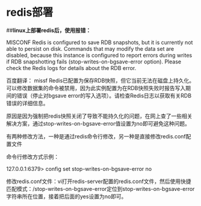 # redis部署

##__linux上部署redis后，使用报错：__

MISCONF Redis is configured to save RDB snapshots, but it is currently not able to persist on disk. Commands that may modify the data set are disabled, because this instance is configured to report errors during writes if RDB snapshotting fails (stop-writes-on-bgsave-error option). Please check the Redis logs for details about the RDB error.

百度翻译： missf Redis已配置为保存RDB快照，但它当前无法在磁盘上持久化。可以修改数据集的命令被禁用，因为此实例配置为在RDB快照失败时报告写入期间的错误（停止对bgsave error的写入选项）。请检查Redis日志以获取有关RDB错误的详细信息。 

原因是因为强制把redis快照关闭了导致不能持久化的问题，在网上查了一些相关解决方案，通过stop-writes-on-bgsave-error值设置为no即可避免这种问题。

有两种修改方法，一种是通过redis命令行修改，另一种是直接修改redis.conf配置文件

命令行修改方式示例：

127.0.0.1:6379> config set stop-writes-on-bgsave-error no

修改redis.conf文件：vi打开redis-server配置的redis.conf文件，然后使用快捷匹配模式：/stop-writes-on-bgsave-error定位到stop-writes-on-bgsave-error字符串所在位置，接着把后面的yes设置为no即可。